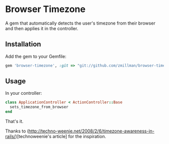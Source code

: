 # Browser Timezone #

A gem that automatically detects the user's timezone from their browser and then applies it in the controller.

## Installation ##

Add the gem to your Gemfile:

  ```ruby
  gem 'browser-timezone', :git => "git://github.com/zmillman/browser-timezone.git"
  ```

## Usage ##

In your controller:

  ```ruby
  class ApplicationController < ActionController::Base
    sets_timezone_from_browser
  end
  ````
  
That's it.

Thanks to (http://techno-weenie.net/2008/2/6/timezone-awareness-in-rails/)[technoweenie's article] for the inspiration.
